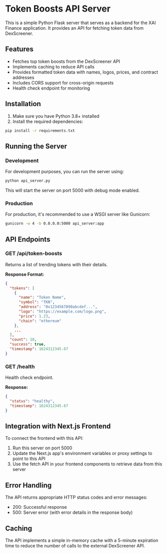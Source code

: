 # Token Boosts API Server

This is a simple Python Flask server that serves as a backend for the XAI Finance application. It provides an API for fetching token data from DexScreener.

## Features

- Fetches top token boosts from the DexScreener API
- Implements caching to reduce API calls
- Provides formatted token data with names, logos, prices, and contract addresses
- Includes CORS support for cross-origin requests
- Health check endpoint for monitoring

## Installation

1. Make sure you have Python 3.8+ installed
2. Install the required dependencies:

```bash
pip install -r requirements.txt
```

## Running the Server

### Development

For development purposes, you can run the server using:

```bash
python api_server.py
```

This will start the server on port 5000 with debug mode enabled.

### Production

For production, it's recommended to use a WSGI server like Gunicorn:

```bash
gunicorn -w 4 -b 0.0.0.0:5000 api_server:app
```

## API Endpoints

### GET /api/token-boosts

Returns a list of trending tokens with their details.

**Response Format:**

```json
{
  "tokens": [
    {
      "name": "Token Name",
      "symbol": "TKN",
      "address": "0x1234567890abcdef...",
      "logo": "https://example.com/logo.png",
      "price": 1.23,
      "chain": "ethereum"
    },
    ...
  ],
  "count": 10,
  "success": true,
  "timestamp": 1624312345.67
}
```

### GET /health

Health check endpoint.

**Response:**

```json
{
  "status": "healthy",
  "timestamp": 1624312345.67
}
```

## Integration with Next.js Frontend

To connect the frontend with this API:

1. Run this server on port 5000
2. Update the Next.js app's environment variables or proxy settings to point to this API
3. Use the fetch API in your frontend components to retrieve data from this server

## Error Handling

The API returns appropriate HTTP status codes and error messages:

- 200: Successful response
- 500: Server error (with error details in the response body)

## Caching

The API implements a simple in-memory cache with a 5-minute expiration time to reduce the number of calls to the external DexScreener API. 
